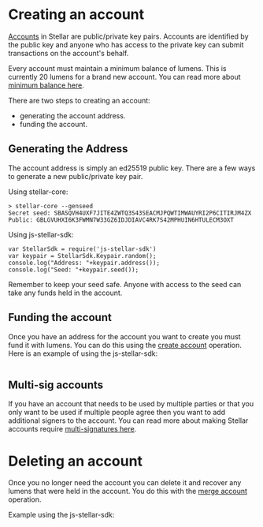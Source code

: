 # Creating an account
[Accounts](https://github.com/stellar/docs/blob/master/concepts/accounts.md) in Stellar are public/private key pairs. Accounts are identified by the public key and anyone who has access to the private key can submit transactions on the account's behalf.

Every account must maintain a minimum balance of lumens. This is currently 20 lumens for a brand new account. You can read more about [minimum balance here](../concepts/fees.md#minimum-balance).

There are two steps to creating an account:
- generating the account address.
- funding the account. 

## Generating the Address
The account address is simply an ed25519 public key. There are a few ways to generate a new public/private key pair.

Using stellar-core:
```
> stellar-core --genseed
Secret seed: SBASQVH4UXF7JITE4ZWTQ3S43SEACMJPQWTIMWAUYRI2P6CITIRJM4ZX
Public: GBLGVUHXI6K3FWMN7W33GZ6IDJDIAVC4RK7S42MPHUIN6HTULECM3OXT
```

Using js-stellar-sdk:
```
var StellarSdk = require('js-stellar-sdk')
var keypair = StellarSdk.Keypair.random();
console.log("Address: "+keypair.address());
console.log("Seed: "+keypair.seed());
```

Remember to keep your seed safe. Anyone with access to the seed can take any funds held in the account.

## Funding the account
Once you have an address for the account you want to create you must fund it with lumens. You can do this using the [create account](../concepts/list-of-operations.md#create-account) operation.
Here is an example of using the js-stellar-sdk:
```

``` 


## Multi-sig accounts
If you have an account that needs to be used by multiple parties or that you only want to be used if multiple people agree then you want to add additional signers to the account. You can read more about making Stellar accounts require [multi-signatures here](../concepts/multi-sig.md).



# Deleting an account
Once you no longer need the account you can delete it and recover any lumens that were held in the account. You do this with the [merge account](../concepts/list-of-operations.md#account-merge) operation.

Example using the js-stellar-sdk:
```

```

